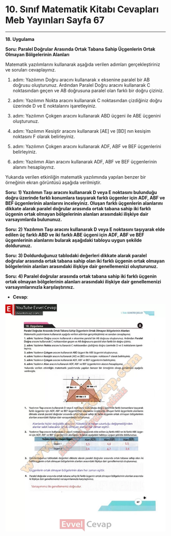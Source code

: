 # 10. Sınıf Matematik Kitabı Cevapları Meb Yayınları Sayfa 67

---

**18. Uygulama**

**Soru: Paralel Doğrular Arasında Ortak Tabana Sahip Üçgenlerin Ortak Olmayan Bölgelerinin Alanları**

Matematik yazılımlarını kullanarak aşağıda verilen adımları gerçekleştiriniz ve soruları cevaplayınız.

 1. adım: Yazılımın Doğru aracını kullanarak x eksenine paralel bir AB doğrusu oluşturunuz. Ardından Paralel Doğru aracını kullanarak C noktasından geçen ve AB doğrusuna paralel olan farklı bir doğru çiziniz.

 2. adım: Yazılımın Nokta aracını kullanarak C noktasından çizdiğiniz doğru üzerinde D ve E noktalarını işaretleyiniz.

 3. adım: Yazılımın Çokgen aracını kullanarak ABD üçgeni ile ABE üçgenini oluşturunuz.

 4. adım: Yazılımın Kesiştir aracını kullanarak [AE] ve [BD] nın kesişim noktasını F olarak belirleyiniz.

 5. adım: Yazılımın Çokgen aracını kullanarak ADF, ABF ve BEF üçgenlerini belirleyiniz.

 6. adım: Yazılımın Alan aracını kullanarak ADF, ABF ve BEF üçgenlerinin alanını hesaplayınız.

 Yukarıda verilen etkinliğin matematik yazılımında yapılan benzer bir örneğinin ekran görüntüsü aşağıda verilmiştir.

**Soru: 1) Yazılımın Taşı aracını kullanarak D veya E noktasını bulunduğu doğru üzerinde farklı konumlara taşıyarak farklı üçgenler için ADF, ABF ve BEF üçgenlerinin alanlarını inceleyiniz. Oluşan farklı üçgenlerin alanlarını dikkate alarak paralel doğrular arasında ortak tabana sahip iki farklı üçgenin ortak olmayan bölgelerinin alanları arasındaki ilişkiye dair varsayımlarda bulununuz.**

**Soru: 2) Yazılımın Taşı aracını kullanarak D veya E noktasını taşıyarak elde edilen üç farklı ABD ve iki farklı ABE üçgeni için ADF, ABF ve BEF üçgenlerinin alanlarını bularak aşağıdaki tabloyu uygun şekilde doldurunuz.**

**Soru: 3) Doldurduğunuz tablodaki değerleri dikkate alarak paralel doğrular arasında ortak tabana sahip olan iki farklı üçgenin ortak olmayan bölgelerinin alanları arasındaki ilişkiye dair genellemenizi oluşturunuz.**

**Soru: 4) Paralel doğrular arasında ortak tabana sahip iki farklı üçgenin ortak olmayan bölgelerinin alanları arasındaki ilişkiye dair genellemenizi varsayımlarınızla karşılaştırınız.**

-   **Cevap**:

![Image 1](./image_1.webp)